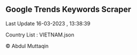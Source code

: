 

## Google Trends Keywords Scraper 
 
Last Update 16-03-2023 , 13:38:39

Country List :
VIETNAM.json



© Abdul Muttaqin 

